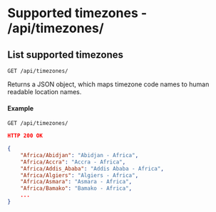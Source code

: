 Supported timezones - /api/timezones/
===============

## List supported timezones

`GET /api/timezones/`

Returns a JSON object, which maps timezone code names to human readable location names.

#### Example

`GET /api/timezones/`

```json
HTTP 200 OK

{
    "Africa/Abidjan": "Abidjan - Africa", 
    "Africa/Accra": "Accra - Africa", 
    "Africa/Addis_Ababa": "Addis Ababa - Africa", 
    "Africa/Algiers": "Algiers - Africa", 
    "Africa/Asmara": "Asmara - Africa", 
    "Africa/Bamako": "Bamako - Africa", 
    ...
}
```
